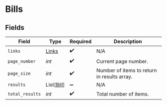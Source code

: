 # Bills


## Fields

| Field                                       | Type                                        | Required                                    | Description                                 |
| ------------------------------------------- | ------------------------------------------- | ------------------------------------------- | ------------------------------------------- |
| `links`                                     | [Links](../../models/shared/links.md)       | :heavy_check_mark:                          | N/A                                         |
| `page_number`                               | *int*                                       | :heavy_check_mark:                          | Current page number.                        |
| `page_size`                                 | *int*                                       | :heavy_check_mark:                          | Number of items to return in results array. |
| `results`                                   | List[[Bill](../../models/shared/bill.md)]   | :heavy_minus_sign:                          | N/A                                         |
| `total_results`                             | *int*                                       | :heavy_check_mark:                          | Total number of items.                      |